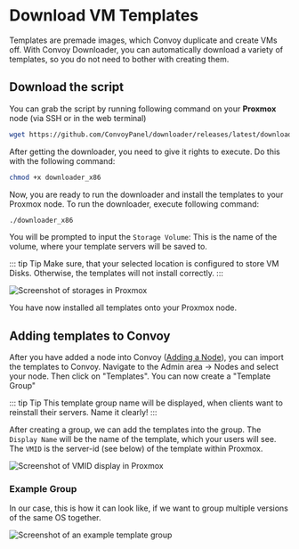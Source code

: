 # Download VM Templates

Templates are premade images, which Convoy duplicate and create VMs off. With Convoy Downloader, you can automatically download a variety of templates, so you do not need to bother with creating them.

## Download the script

You can grab the script by running following command on your **Proxmox** node (via SSH or in the web terminal)


```sh
wget https://github.com/ConvoyPanel/downloader/releases/latest/download/downloader_x86
```

After getting the downloader, you need to give it rights to execute. Do this with the following command:

```sh
chmod +x downloader_x86
```

Now, you are ready to run the downloader and install the templates to your Proxmox node. To run the downloader, execute following command:

```sh
./downloader_x86
```

You will be prompted to input the `Storage Volume`: This is the name of the volume, where your template servers will be saved to.

::: tip Tip
Make sure, that your selected location is configured to store VM Disks. Otherwise, the templates will not install correctly.
:::

![Screenshot of storages in Proxmox](/assets/images/choosing-storage.png)

You have now installed all templates onto your Proxmox node.

## Adding templates to Convoy

After you have added a node into Convoy ([Adding a Node](https://convoypanel.com/docs/panel/adding-a-node.html)), you can import the templates to Convoy.
Navigate to the Admin area -> Nodes and select your node. Then click on "Templates". You can now create a "Template Group"

::: tip Tip
This template group name will be displayed, when clients want to reinstall their servers. Name it clearly!
:::

After creating a group, we can add the templates into the group. The `Display Name` will be the name of the template, which your users will see. The `VMID` is the server-id (see below) of the template within Proxmox.

![Screenshot of VMID display in Proxmox](/assets/images/VMID.png)

### Example Group

In our case, this is how it can look like, if we want to group multiple versions of the same OS together.

![Screenshot of an example template group](/assets/images/example-template-group.png)
